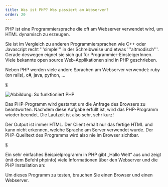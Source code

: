 ```yaml
---
title: Was ist PHP? Was passiert am Webserver?
order: 20
---
```

PHP ist eine Programmiersprache die oft am Webserver verwendet wird, um HTML dynamisch zu erzeugen. 

Sie ist im Vergleich zu anderen Programmiersprachen wie C++  oder Javascript
recht '''simple'''  in der Schreibweise und etwas '''altmodisch'''. Gerade deswegen eignet sie sich gut für Programmier-EinsteigerInnen. Viele bekannte open source Web-Applikationen sind in PHP geschrieben.

Neben PHP werden viele andere Sprachen am Webserver verwendet: ruby (on rails),
c#, java, python, ... 

§

![Abbildung: So funktioniert PHP](/images/php-sequence-diagram.svg)


Das PHP-Programm wird gestartet um die Anfrage des Browsers zu beantworten. Nachdem diese Aufgabe erfüllt ist, wird das PHP-Programm wieder beendet. Die Laufzeit ist also sehr, sehr kurz! 

Der Output ist immer HTML. Der Client erhält nur das fertige HTML und kann nicht erkennen, welche Sprache am
Server verwendet wurde. Der PHP-Quelltext des Programms wird also nie im Browser sichtbar.

§

Ein sehr einfaches Beispielprogramm in PHP gibt „Hallo Welt“ aus und zeigt (mit dem Befehl phpinfo) viele Informationen über den Webserver und die PHP Installation an:

<php>
    <html>
    <body>
          <?php
              echo "Hallo Welt";
              phpinfo();
          ?>
    </body>
    </html>
</php>

Um dieses Programm zu testen, brauchen Sie einen Browser und einen Webserver. 

